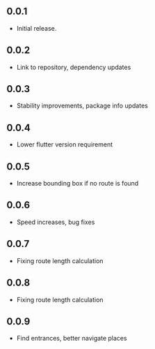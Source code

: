 ## 0.0.1

* Initial release.

## 0.0.2

* Link to repository, dependency updates 

## 0.0.3

* Stability improvements, package info updates

## 0.0.4

* Lower flutter version requirement

## 0.0.5

* Increase bounding box if no route is found

## 0.0.6

* Speed increases, bug fixes

## 0.0.7

* Fixing route length calculation 

## 0.0.8

* Fixing route length calculation

## 0.0.9

* Find entrances, better navigate places